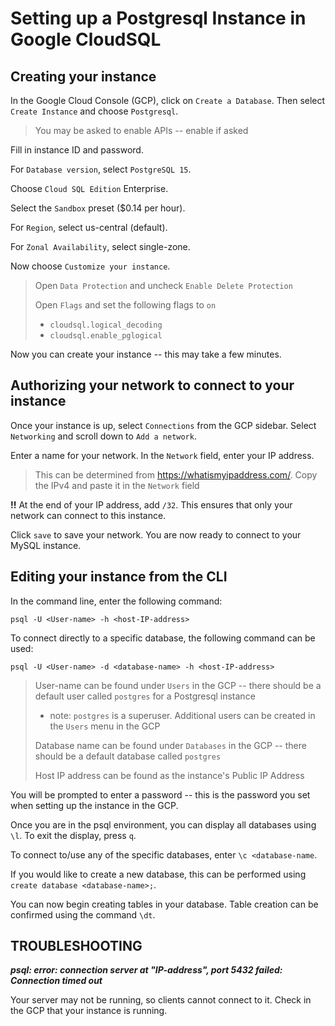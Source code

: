 # Setting up a Postgresql Instance in Google CloudSQL

## Creating your instance
In the Google Cloud Console (GCP), click on `Create a Database`. Then select `Create Instance` and choose `Postgresql`.
> You may be asked to enable APIs -- enable if asked

Fill in instance ID and password.

For `Database version`, select `PostgreSQL 15`.

Choose `Cloud SQL Edition` Enterprise.

Select the `Sandbox` preset ($0.14 per hour).

For `Region`, select us-central (default).

For `Zonal Availability`, select single-zone.

Now choose `Customize your instance`.
> Open `Data Protection` and uncheck `Enable Delete Protection`
> 
> Open `Flags` and set the following flags to `on`
> - `cloudsql.logical_decoding`
> - `cloudsql.enable_pglogical`

Now you can create your instance -- this may take a few minutes.

## Authorizing your network to connect to your instance
Once your instance is up, select `Connections` from the GCP sidebar.
Select `Networking` and scroll down to `Add a network`.

Enter a name for your network. In the `Network` field, enter your IP address.
> This can be determined from https://whatismyipaddress.com/.
> Copy the IPv4 and paste it in the `Network` field

**!!** At the end of your IP address, add `/32`. This ensures that only your network can connect to this instance. 

Click `save` to save your network. You are now ready to connect to your MySQL instance.

## Editing your instance from the CLI

In the command line, enter the following command:
```
psql -U <User-name> -h <host-IP-address>
```
To connect directly to a specific database, the following command can be used:
```
psql -U <User-name> -d <database-name> -h <host-IP-address>
```

> User-name can be found under `Users` in the GCP -- there should be a default user called `postgres` for a Postgresql instance
> - note: `postgres` is a superuser. Additional users can be created in the `Users` menu in the GCP
>   
> Database name can be found under `Databases` in the GCP -- there should be a default database called `postgres`
> 
> Host IP address can be found as the instance's Public IP Address

You will be prompted to enter a password -- this is the password you set when setting up the instance in the GCP.

Once you are in the psql environment, you can display all databases using `\l`. 
To exit the display, press `q`.

To connect to/use any of the specific databases, enter `\c <database-name`.

If you would like to create a new database, this can be performed using `create database <database-name>;`.

You can now begin creating tables in your database. Table creation can be confirmed using the command `\dt`.

## TROUBLESHOOTING

***psql: error: connection server at "IP-address", port 5432 failed: Connection timed out***

Your server may not be running, so clients cannot connect to it. Check in the GCP that your instance is running.
